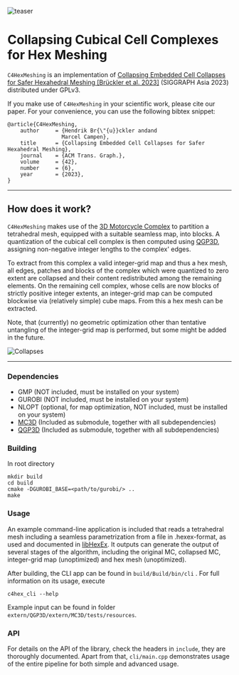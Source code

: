 ![teaser](https://github.com/HendrikBrueckler/C4HexMeshing/assets/38473042/f70ef0d1-e1f4-4e35-a024-ad9440baf83c)

# Collapsing Cubical Cell Complexes for Hex Meshing

`C4HexMeshing` is an implementation of [Collapsing Embedded Cell Collapses for Safer Hexahedral Meshing \[Brückler et al. 2023\]](http://graphics.cs.uos.de/papers/T-Collapsing_Bru%CC%88ckler_SA2023_Preprint.pdf) (SIGGRAPH Asia 2023) distributed under GPLv3.

If you make use of `C4HexMeshing` in your scientific work, please cite our paper. For your convenience,
you can use the following bibtex snippet:

    @article{C4HexMeshing,
        author     = {Hendrik Br{\"{u}}ckler andand
                     Marcel Campen},
        title      = {Collapsing Embedded Cell Collapses for Safer Hexahedral Meshing},
        journal    = {ACM Trans. Graph.},
        volume     = {42},
        number     = {6},
        year       = {2023},
    }

***

## How does it work?

`C4HexMeshing` makes use of the [3D Motorcycle Complex](https://github.com/HendrikBrueckler/MC3D) to partition a tetrahedral mesh, equipped with a suitable seamless map, into blocks. A quantization of the cubical cell complex is then computed using [QGP3D](https://github.com/HendrikBrueckler/QGP3D), assigning non-negative integer lengths to the complex' edges.

To extract from this complex a valid integer-grid map and thus a hex mesh, all edges, patches and blocks of the complex which were quantized to zero extent are collapsed and their content redistributed among the remaining elements. On the remaining cell complex, whose cells are now blocks of strictly positive integer extents, an integer-grid map can be computed blockwise via (relatively simple) cube maps.
From this a hex mesh can be extracted.

Note, that (currently) no geometric optimization other than tentative untangling of the integer-grid map is performed, but some might be added in the future.

![Collapses](https://github.com/HendrikBrueckler/C4HexMeshing/assets/38473042/4fbb3c16-1baf-47e7-9d6b-58b7fc8555b3)

***

### Dependencies
- GMP (NOT included, must be installed on your system)
- GUROBI (NOT included, must be installed on your system)
- NLOPT (optional, for map optimization, NOT included, must be installed on your system)
- [MC3D](https://github.com/HendrikBrueckler/MC3D) (Included as submodule, together with all subdependencies)
- [QGP3D](https://github.com/HendrikBrueckler/QGP3D) (Included as submodule, together with all subdependencies)

### Building
In root directory

    mkdir build
    cd build
    cmake -DGUROBI_BASE=<path/to/gurobi/> ..
    make

### Usage
An example command-line application is included that reads a tetrahedral mesh including a seamless parametrization from a file in .hexex-format, as used and documented in [libHexEx](https://www.graphics.rwth-aachen.de/software/libHexEx/).
It outputs can generate the output of several stages of the algorithm, including the original MC, collapsed MC, integer-grid map (unoptimized) and hex mesh (unoptimized).

After building, the CLI app can be found in ```build/Build/bin/cli``` .
For full information on its usage, execute

    c4hex_cli --help

Example input can be found in folder ```extern/QGP3D/extern/MC3D/tests/resources```.

### API
For details on the API of the library, check the headers in ```include```, they are thoroughly documented. Apart from that, ```cli/main.cpp``` demonstrates usage of the entire pipeline for both simple and advanced usage.
